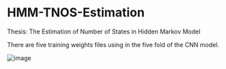 # HMM-TNOS-Estimation

Thesis: The Estimation of Number of States in Hidden Markov Model

There are five training weights files using in the five fold of the CNN model.

![image](https://user-images.githubusercontent.com/35397383/126596726-5e3c1d53-94ed-48d7-b0d7-c806684e7c1a.png)
